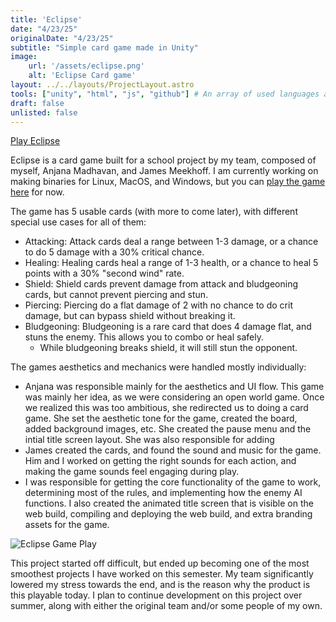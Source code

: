 ```yaml
---
title: 'Eclipse'
date: "4/23/25"
originalDate: "4/23/25"
subtitle: "Simple card game made in Unity"
image:
    url: '/assets/eclipse.png'
    alt: 'Eclipse Card game'
layout: ../../layouts/ProjectLayout.astro
tools: ["unity", "html", "js", "github"] # An array of used languages and coding tools
draft: false
unlisted: false
---
```

<a class=button href="https://joshrandall.net/eclipse">Play Eclipse</a>

Eclipse is a card game built for a school project by my team, composed of myself, Anjana Madhavan, and James Meekhoff. I am currently working on making binaries for Linux, MacOS, and Windows, but you can [play the game here](https://joshrandall.net/eclipse) for now.

The game has 5 usable cards (with more to come later), with different special use cases for all of them:
- Attacking: Attack cards deal a range between 1-3 damage, or a chance to do 5 damage with a 30% critical chance.
- Healing: Healing cards heal a range of 1-3 health, or a chance to heal 5 points with a 30% "second wind" rate.
- Shield: Shield cards prevent damage from attack and bludgeoning cards, but cannot prevent piercing and stun.
- Piercing: Piercing do a flat damage of 2 with no chance to do crit damage, but can bypass shield without breaking it.
- Bludgeoning: Bludgeoning is a rare card that does 4 damage flat, and stuns the enemy. This allows you to combo or heal safely.
  - While bludgeoning breaks shield, it will still stun the opponent.

The games aesthetics and mechanics were handled mostly individually:
- Anjana was responsible mainly for the aesthetics and UI flow. This game was mainly her idea, as we were considering an open world game. Once we realized this was too ambitious, she redirected us to doing a card game. She set the aesthetic tone for the game, created the board, added background images, etc. She created the pause menu and the intial title screen layout. She was also responsible for adding 
- James created the cards, and found the sound and music for the game. Him and I worked on getting the right sounds for each action, and making the game sounds feel engaging during play.
- I was responsible for getting the core functionality of the game to work, determining most of the rules, and implementing how the enemy AI functions. I also created the animated title screen that is visible on the web build, compiling and deploying the web build, and extra branding assets for the game.

![Eclipse Game Play](/assets/team6-4.png)

This project started off difficult, but ended up becoming one of the most smoothest projects I have worked on this semester. My team significantly lowered my stress towards the end, and is the reason why the product is this playable today. I plan to continue development on this project over summer, along with either the original team and/or some people of my own.

